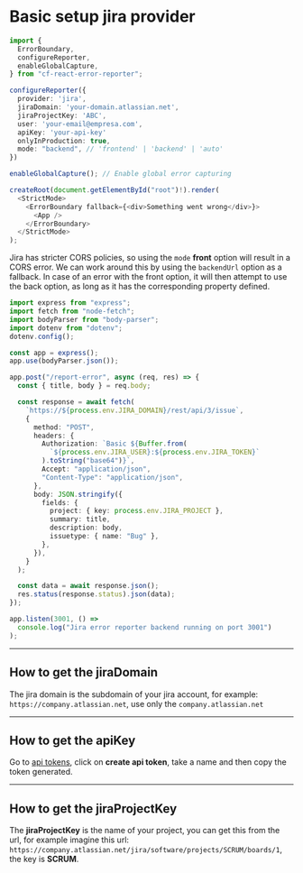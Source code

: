 # Basic setup jira provider

```ts
import {
  ErrorBoundary,
  configureReporter,
  enableGlobalCapture,
} from "cf-react-error-reporter";

configureReporter({
  provider: 'jira',
  jiraDomain: 'your-domain.atlassian.net',
  jiraProjectKey: 'ABC',
  user: 'your-email@empresa.com',
  apiKey: 'your-api-key'
  onlyInProduction: true,
  mode: "backend", // 'frontend' | 'backend' | 'auto'
})

enableGlobalCapture(); // Enable global error capturing

createRoot(document.getElementById("root")!).render(
  <StrictMode>
    <ErrorBoundary fallback={<div>Something went wrong</div>}>
      <App />
    </ErrorBoundary>
  </StrictMode>
);
```

Jira has stricter CORS policies, so using the `mode` **front** option will result in a CORS error. We can work around this by using the `backendUrl` option as a fallback. In case of an error with the front option, it will then attempt to use the back option, as long as it has the corresponding property defined.

```ts
import express from "express";
import fetch from "node-fetch";
import bodyParser from "body-parser";
import dotenv from "dotenv";
dotenv.config();

const app = express();
app.use(bodyParser.json());

app.post("/report-error", async (req, res) => {
  const { title, body } = req.body;

  const response = await fetch(
    `https://${process.env.JIRA_DOMAIN}/rest/api/3/issue`,
    {
      method: "POST",
      headers: {
        Authorization: `Basic ${Buffer.from(
          `${process.env.JIRA_USER}:${process.env.JIRA_TOKEN}`
        ).toString("base64")}`,
        Accept: "application/json",
        "Content-Type": "application/json",
      },
      body: JSON.stringify({
        fields: {
          project: { key: process.env.JIRA_PROJECT },
          summary: title,
          description: body,
          issuetype: { name: "Bug" },
        },
      }),
    }
  );

  const data = await response.json();
  res.status(response.status).json(data);
});

app.listen(3001, () =>
  console.log("Jira error reporter backend running on port 3001")
);
```

---

## How to get the **jiraDomain**

The jira domain is the subdomain of your jira account, for example: `https://company.atlassian.net`, use only the `company.atlassian.net`

---

## How to get the **apiKey**

Go to [api tokens](https://id.atlassian.com/manage/api-tokens), click on **create api token**, take a name and then copy the token generated.

---

## How to get the **jiraProjectKey**

The **jiraProjectKey** is the name of your project, you can get this from the url, for example imagine this url: `https://company.atlassian.net/jira/software/projects/SCRUM/boards/1`, the key is **SCRUM**.